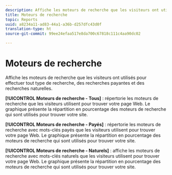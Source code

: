 ```yaml
---
description: Affiche les moteurs de recherche que les visiteurs ont utilisés pour effectuer tout type de recherche, des recherches payantes et des recherches naturelles.
title: Moteurs de recherche
topic: Reports
uuid: a8234a11-ad83-44a1-a36b-d257dfc43d0f
translation-type: ht
source-git-commit: 99ee24efaa517e8da700c67818c111c4aa90dc02

---
```



# Moteurs de recherche

Affiche les moteurs de recherche que les visiteurs ont utilisés pour effectuer tout type de recherche, des recherches payantes et des recherches naturelles.

**[!UICONTROL Moteurs de recherche - Tous]** : répertorie les moteurs de recherche que les visiteurs utilisent pour trouver votre page Web. Le graphique présente la répartition en pourcentage des moteurs de recherche qui sont utilisés pour trouver votre site.

**[!UICONTROL Moteurs de recherche - Payés]** : répertorie les moteurs de recherche avec mots-clés payés que les visiteurs utilisent pour trouver votre page Web. Le graphique présente la répartition en pourcentage des moteurs de recherche qui sont utilisés pour trouver votre site.

**[!UICONTROL Moteurs de recherche - Naturels]** : affiche les moteurs de recherche avec mots-clés naturels que les visiteurs utilisent pour trouver votre page Web. Le graphique présente la répartition en pourcentage des moteurs de recherche qui sont utilisés pour trouver votre site.
